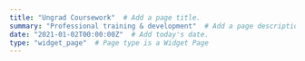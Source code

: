 ```yaml
---
title: "Ungrad Coursework"  # Add a page title.
summary: "Professional training & development"  # Add a page description.
date: "2021-01-02T00:00:00Z"  # Add today's date.
type: "widget_page"  # Page type is a Widget Page
---
```

